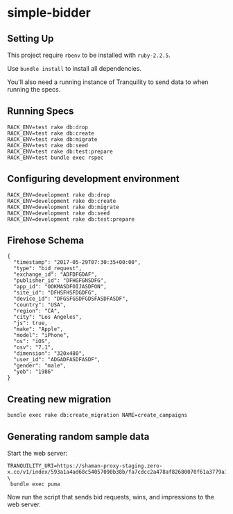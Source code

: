 # simple-bidder

## Setting Up

This project require `rbenv` to be installed with `ruby-2.2.5`.

Use `bundle install` to install all dependencies.

You'll also need a running instance of Tranquility to send data to when running the specs.

## Running Specs

```
RACK_ENV=test rake db:drop
RACK_ENV=test rake db:create
RACK_ENV=test rake db:migrate
RACK_ENV=test rake db:seed
RACK_ENV=test rake db:test:prepare
RACK_ENV=test bundle exec rspec
```

## Configuring development environment

```
RACK_ENV=development rake db:drop
RACK_ENV=development rake db:create
RACK_ENV=development rake db:migrate
RACK_ENV=development rake db:seed
RACK_ENV=development rake db:test:prepare
```

## Firehose Schema

```
{
  "timestamp": "2017-05-29T07:30:35+00:00",
  "type": "bid_request",
  "exchange_id": "ADFDFGDAF",
  "publisher_id": "DFHGFGNSDFG",
  "app_id": "OOKMASDFOIJASDFON",
  "site_id": "DFHSFHSFDGDFG",
  "device_id": "DFGSFGSDFGDSFASDFASDF",
  "country": "USA",
  "region": "CA",
  "city": "Los Angeles",
  "js": true,
  "make": "Apple",
  "model": "iPhone",
  "os": "iOS",
  "osv": "7.1",
  "dimension": "320x480",
  "user_id": "ADGADFASDFASDF",
  "gender": "male",
  "yob": "1986"
}
```

## Creating new migration

```
bundle exec rake db:create_migration NAME=create_campaigns
```

## Generating random sample data

Start the web server:

```
TRANQUILITY_URI=https://shaman-proxy-staging.zero-x.co/v1/index/593a1a4ad68c54057090b38b/fa7cdcc2a478af82680070f61a3779a1 \
 bundle exec puma
```

Now run the script that sends bid requests, wins, and impressions to the web server.

```

```
